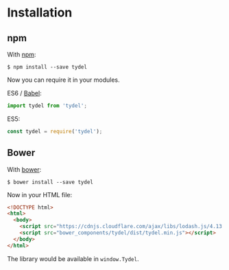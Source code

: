 # Installation

## npm

With [npm](https://npmjs.com):

```
$ npm install --save tydel
```

Now you can require it in your modules.

ES6 / [Babel](https://babeljs.io):

```js
import tydel from 'tydel';
```

ES5:

```js
const tydel = require('tydel');
```

## Bower

With [bower](http://bower.io):

```
$ bower install --save tydel
```

Now in your HTML file:

```html
<!DOCTYPE html>
<html>
  <body>
    <script src="https://cdnjs.cloudflare.com/ajax/libs/lodash.js/4.13.1/lodash.min.js"></script>
    <script src="bower_components/tydel/dist/tydel.min.js"></script>
  </body>
</html>
```

The library would be available in `window.Tydel`.
